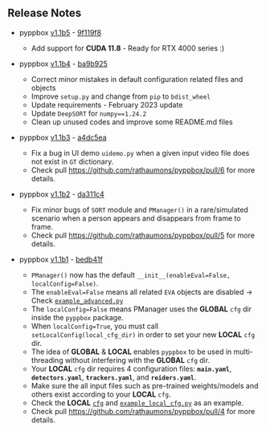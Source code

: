 ## Release Notes 

* pyppbox [v1.1b5](https://github.com/rathaumons/pyppbox/tree/v1.1b5) - [9f119f8](https://github.com/rathaumons/pyppbox/commit/9f119f8b31ff49fef13f44619655a35afbc2c27b)
  - Add support for **CUDA 11.8** -  Ready for RTX 4000 series :)

* pyppbox [v1.1b4](https://github.com/rathaumons/pyppbox/tree/v1.1b4) - [ba9b925](https://github.com/rathaumons/pyppbox/commit/ba9b925d838b2891240343b24de9d2ad9b8e63eb)
  - Correct minor mistakes in default configuration related files and objects
  - Improve `setup.py` and change from `pip` to `bdist_wheel`
  - Update requirements - February 2023 update
  - Update `DeepSORT` for `numpy==1.24.2`
  - Clean up unused codes and improve some README.md files

* pyppbox [v1.1b3](https://github.com/rathaumons/pyppbox/tree/v1.1b3) - [a4dc5ea](https://github.com/rathaumons/pyppbox/commit/a4dc5eaf190db68b2e877f56827dc8a9d776ae33)
  - Fix a bug in UI demo `uidemo.py` when a given input video file does not exist in `GT` dictionary.
  - Check pull https://github.com/rathaumons/pyppbox/pull/6 for more details.

* pyppbox [v1.1b2](https://github.com/rathaumons/pyppbox/tree/v1.1b2) - [da311c4](https://github.com/rathaumons/pyppbox/commit/da311c40aae5689d3516c43bcce57b2c5f5a10c2)
  - Fix minor bugs of `SORT` module and `PManager()` in a rare/simulated scenario when a person appears and disappears from frame to frame.
  - Check pull https://github.com/rathaumons/pyppbox/pull/5 for more details.

* pyppbox [v1.1b1](https://github.com/rathaumons/pyppbox/tree/v1.1b1) - [bedb41f](https://github.com/rathaumons/pyppbox/commit/bedb41f5f755c4eb82e663a22f83728ed2145c5a)
  - `PManager()` now has the default `__init__(enableEval=False, localConfig=False)`.
  - The `enableEval=False` means all related `EVA` objects are disabled -> Check [`example_advanced.py`](example_advanced.py)
  - The `localConfig=False` means PManager uses the **GLOBAL** `cfg` dir inside the `pyppbox` package.
  - When `localConfig=True`, you must call `setLocalConfig(local_cfg_dir)` in order to set your new **LOCAL** `cfg` dir.
  - The idea of **GLOBAL** & **LOCAL** enables `pyppbox` to be used in multi-threading without interfering with the **GLOBAL** `cfg` dir.
  - Your **LOCAL** `cfg` dir requires 4 configuration files: **`main.yaml`**, **`detectors.yaml`**, **`trackers.yaml`**, and **`reiders.yaml`**.
  - Make sure the all input files such as pre-trained weights/models and others exist according to your **LOCAL** `cfg`.
  - Check the **LOCAL** [`cfg`](examples/cfg) and [`example_local_cfg.py`](examples/example_local_cfg.py) as an example.
  - Check pull https://github.com/rathaumons/pyppbox/pull/4 for more details.

